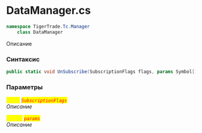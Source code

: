 
# DataManager.cs
```csharp
namespace TigerTrade.Tc.Manager  
    class DataManager
```

Описание

### Синтаксис
```csharp
public static void UnSubscribe(SubscriptionFlags flags, params Symbol[] symbols)
```

### Параметры  
<mark style="color:yellow;">`flags`</mark> <mark style="color:red;">*`SubscriptionFlags`*</mark>  
 *Описание*  
  
<mark style="color:yellow;">`Symbol`</mark> <mark style="color:red;">*`params`*</mark>  
 *Описание*  
  

                    
                    